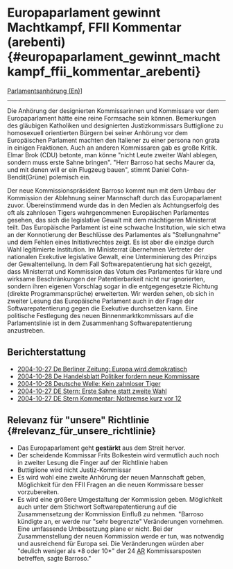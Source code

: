 # Europaparlament gewinnt Machtkampf, FFII Kommentar (arebenti) {#europaparlament_gewinnt_machtkampf_ffii_kommentar_arebenti}

[Parlamentsanhörung
(En)]([http://kwiki.ffii.org/Cecparl0410En "wikilink")\]

------------------------------------------------------------------------

Die Anhörung der designierten Kommissarinnen und Kommissare vor dem
Europaparlament hätte eine reine Formsache sein können. Bemerkungen des
gläubigen Katholiken und designierten Justizkommissars Buttiglione zu
homosexuell orientierten Bürgern bei seiner Anhörung vor dem
Europäischen Parlament machten den Italiener zu einer persona non grata
in einigen Fraktionen. Auch an anderen Kommissaren gab es große Kritik.
Elmar Brok (CDU) betonte, man könne \"nicht Leute zweiter Wahl ablegen,
sondern muss erste Sahne bringen\". \"Herr Barroso hat sechs Maurer da,
und mit denen will er ein Flugzeug bauen\", stimmt Daniel
Cohn-Bendit(Grüne) polemisch ein.

Der neue Kommissionspräsident Barroso kommt nun mit dem Umbau der
Kommission der Ablehnung seiner Mannschaft durch das Europaparlament
zuvor. Übereinstimmend wurde das in den Medien als Achtungserfolg des
oft als zahnlosen Tigers wahrgenommenen Europäischen Parlamentes
gesehen, das sich die legislative Gewalt mit dem mächtigeren Ministerrat
teilt. Das Europäische Parlament ist eine schwache Institution, wie sich
etwa an der Konnotierung der Beschlüsse des Parlamentes als
\"Stellungnahme\" und dem Fehlen eines Initiativrechtes zeigt. Es ist
aber die einzige durch Wahl legitimierte Institution. Im Ministerrat
übernehmen Vertreter der nationalen Exekutive legislative Gewalt, eine
Unterminierung des Prinzips der Gewaltenteilung. In dem Fall
Softwarepatentierung hat sich gezeigt, dass Ministerrat und Kommission
das Votum des Parlamentes für klare und wirksame Beschränkungen der
Patentierbarkeit nicht nur ignorierten, sondern ihren eigenen Vorschlag
sogar in die entgegengesetzte Richtung (direkte Programmansprüche)
erweiterten. Wir werden sehen, ob sich in zweiter Lesung das Europäische
Parlament auch in der Frage der Softwarepatentierung gegen die Exekutive
durchsetzen kann. Eine politische Festlegung des neuen
Binnenmarktkommissars auf die Parlamentslinie ist in dem Zusammenhang
Softwarepatentierung anzustreben.

## Berichterstattung

-   [2004-10-27 De Berliner Zeitung: Europa wird
    demokratisch](http://www.berlinonline.de/berliner-zeitung/politik/389903.html "wikilink")
-   [2004-10-28 De Handelsblatt Politiker fordern neue
    Kommissare](http://www.handelsblatt.com/pshb/fn/relhbi/sfn/buildhbi/cn/GoArt!200013,200051,810907/SH/0/depot/0/ "wikilink")
-   [2004-10-28 Deutsche Welle: Kein zahnloser
    Tiger](http://www.dw-world.de/dw/article/0,1564,1379069,00.html "wikilink")
-   [2004-10-27 DE Stern: Erste Sahne statt zweite
    Wahl](http://www.stern.de/politik/ausland/?id=531627&nv=cp_L1_tt "wikilink")
-   [2004-10-27 DE Stern Kommentar: Notbremse kurz vor
    12](http://www.stern.de/politik/ausland/index.html?id=531577&nv=ct_mt "wikilink")

## Relevanz für \"unsere\" Richtlinie {#relevanz_für_unsere_richtlinie}

-   Das Europaparlament geht **gestärkt** aus dem Streit hervor.
-   Der scheidende Kommissar Frits Bolkestein wird vermutlich auch noch
    in zweiter Lesung die Finger auf der Richtlinie haben
-   Buttiglione wird nicht Justiz-Kommissar
-   Es wird wohl eine zweite Anhörung der neuen Mannschaft geben,
    Möglichkeit für den FFII Fragen an die neuen Kommissare besser
    vorzubereiten.
-   Es wird eine größere Umgestaltung der Kommission geben. Möglichkeit
    auch unter dem Stichwort Softwarepatentierung auf die
    Zusammensetzung der Kommission Einfluß zu nehmen. \"Barroso kündigte
    an, er werde nur \"sehr begrenzte\" Veränderungen vornehmen. Eine
    umfassende Umbesetzung plane er nicht. Bei der Zusammenstellung der
    neuen Kommission werde er tun, was notwendig und ausreichend für
    Europa sei. Die Veränderungen würden aber \"deulich weniger als \*8
    oder 10\*\" der 24 [AR](33-42%!! "wikilink") Kommissarsposten
    betreffen, sagte Barroso.\"

